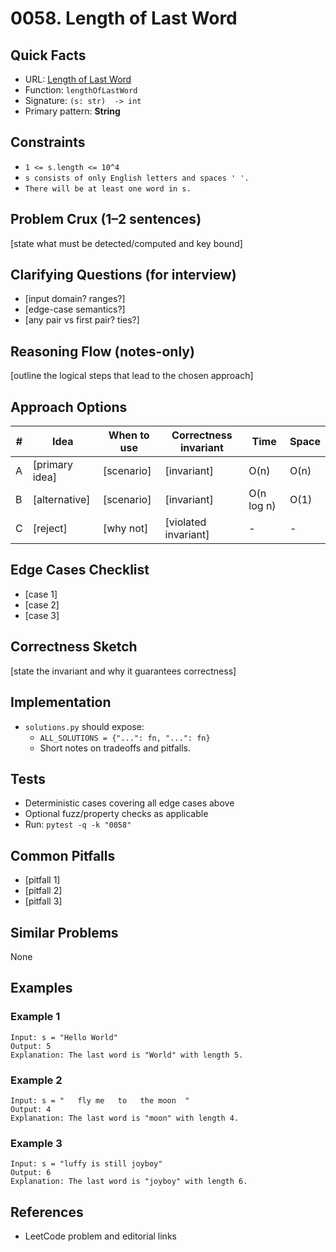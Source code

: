 # 0058. Length of Last Word

## Quick Facts

- URL: [Length of Last Word](https://leetcode.com/problems/length-of-last-word/)
- Function: `lengthOfLastWord`
- Signature: `(s: str)  -> int`
- Primary pattern: **String**

## Constraints

- `1 <= s.length <= 10^4`
- `s consists of only English letters and spaces ' '.`
- `There will be at least one word in s.`

## Problem Crux (1–2 sentences)

[state what must be detected/computed and key bound]

## Clarifying Questions (for interview)

- [input domain? ranges?]
- [edge-case semantics?]
- [any pair vs first pair? ties?]

## Reasoning Flow (notes-only)

[outline the logical steps that lead to the chosen approach]

## Approach Options

| # | Idea | When to use | Correctness invariant | Time | Space |
|---|------|-------------|-----------------------|------|-------|
| A | [primary idea] | [scenario] | [invariant] | O(n) | O(n) |
| B | [alternative] | [scenario] | [invariant] | O(n log n) | O(1) |
| C | [reject] | [why not] | [violated invariant] | - | - |

## Edge Cases Checklist

- [case 1]
- [case 2]
- [case 3]

## Correctness Sketch

[state the invariant and why it guarantees correctness]

## Implementation

- `solutions.py` should expose:
  - `ALL_SOLUTIONS = {"...": fn, "...": fn}`
  - Short notes on tradeoffs and pitfalls.

## Tests

- Deterministic cases covering all edge cases above
- Optional fuzz/property checks as applicable
- Run: `pytest -q -k "0058"`

## Common Pitfalls

- [pitfall 1]
- [pitfall 2]
- [pitfall 3]

## Similar Problems

None

## Examples

### Example 1

```text
Input: s = "Hello World"
Output: 5
Explanation: The last word is "World" with length 5.
```

### Example 2

```text
Input: s = "   fly me   to   the moon  "
Output: 4
Explanation: The last word is "moon" with length 4.
```

### Example 3

```text
Input: s = "luffy is still joyboy"
Output: 6
Explanation: The last word is "joyboy" with length 6.
```

## References

- LeetCode problem and editorial links
